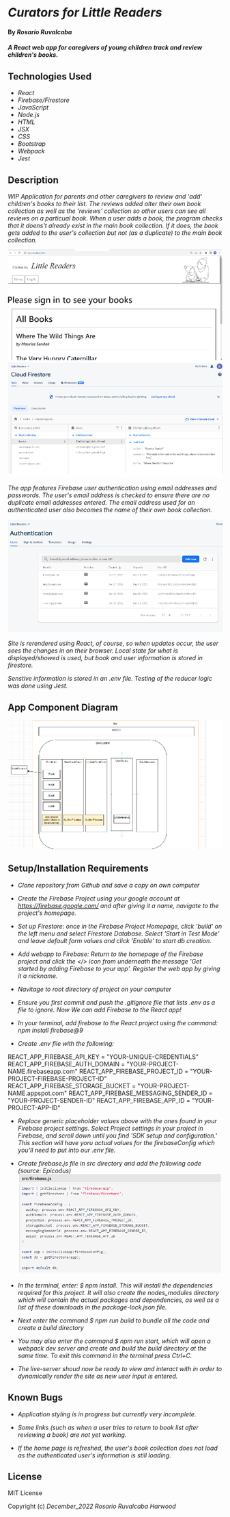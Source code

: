 # _Curators for Little Readers_

#### By _**Rosario Ruvalcaba**_

#### _A React web app for caregivers of young children track and review children's books._

## Technologies Used
* _React_
* _Firebase/Firestore_
* _JavaScript_
* _Node.js_
* _HTML_
* _JSX_
* _CSS_
* _Bootstrap_
* _Webpack_
* _Jest_

## Description

_WIP Application for parents and other caregivers to review and 'add' children's books to their list. The reviews added alter their own book collection as well as the 'reviews' collection so other users can see all reviews on a particual book. When a user adds a book, the program checks that it doens't already exist in the main book collection. If it does, the book gets added to the user's collection but not (as a duplicate) to the main book collection._

![Alt text](./src/img/unregistered.png?raw=true "home")
![Alt text](./src/img/collections.png?raw=true "home")


_The app features Firebase user authentication using email addresses and passwords. The user's email address is checked to ensure there are no duplicate email addresses entered. The email address used for an authenticated user also becomes the name of their own book collection._

![Alt text](./src/img/authentication.png?raw=true "users")


_Site is rerendered using React, of course, so when updates occur, the user sees the changes in on their browser. Local state for what is displayed/showed is used, but book and user information is stored in firestore._

_Senstive information is stored in an .env file. Testing of the reducer logic was done using Jest._

## App Component Diagram

![Alt text](./src/img/plan.png?raw=true  "Component Diagram")

## Setup/Installation Requirements

* _Clone repository from Github and save a copy on own computer_

* _Create the Firebase Project using your google account at https://firebase.google.com/ and after giving it a name, navigate to the project's homepage._

* _Set up Firestore: once in the Firebase Project Homepage, click 'build' on the left menu and select Firestore Database. Select 'Start in Test Mode' and leave default form values and click 'Enable' to start db creation._

* _Add webapp to Firebase: Return to the homepage of the Firebase project and click the </> icon from underneath the message 'Get started by adding Firebase to your app'. Register the web app by giving it a nickname._

* _Navitage to root directory of project on your computer_

* _Ensure you first commit and push the .gitignore file that lists .env as a file to ignore. Now We can add Firebase to the React app!_

* _In your terminal, add firebase to the React project using the command: npm install firebase@9_

* _Create .env file with the following:_ 

REACT_APP_FIREBASE_API_KEY = "YOUR-UNIQUE-CREDENTIALS"
REACT_APP_FIREBASE_AUTH_DOMAIN = "YOUR-PROJECT-NAME.firebaseapp.com"
REACT_APP_FIREBASE_PROJECT_ID = "YOUR-PROJECT-FIREBASE-PROJECT-ID"
REACT_APP_FIREBASE_STORAGE_BUCKET = "YOUR-PROJECT-NAME.appspot.com"
REACT_APP_FIREBASE_MESSAGING_SENDER_ID = "YOUR-PROJECT-SENDER-ID"
REACT_APP_FIREBASE_APP_ID = "YOUR-PROJECT-APP-ID"

* _Replace generic placeholder values above with the ones found in your Firebase project settings. Select Project settings in your project in Firebase, and scroll down until you find 'SDK setup and configuration.' This section will have yoru actual values for the firebaseConfig which you'll need to put into our .env file._

* _Create firebase.js file in src directory and add the following code (source: Epicodus)_
![Alt text](./src/img/configuration.png?raw=true "configuration")


* _In the terminal, enter: $ npm install. This will install the dependencies required for this project. It will also create the nodes_modules directory which will contain the actual packages and dependencies, as well as a list of these downloads in the package-lock.json file._

* _Next enter the command $ npm run build to bundle all the code and create a build directory_

* _You may also enter the command $ npm run start, which will open a webpack dev server and create and build the build directory at the same time. To exit this command in the terminal press Ctrl+C._

* _The live-server shoud now be ready to view and interact with in order to dynamically render the site as new user input is entered._

## Known Bugs

* _Application styling is in progress but currently very incomplete._

* _Some links (such as when a user tries to return to book list after reviewing a book) are not yet working._

* _If the home page is refreshed, the user's book collection does not load as the authenticated user's information is still loading._

## License

MIT License

Copyright (c) _December_2022_ _Rosario Ruvalcaba Harwood_